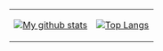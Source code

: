 
<table>
<tr>
<td>

[![My github stats](https://github-readme-stats.vercel.app/api?username=Maxwiny&show_icons=true&include_all_commits=true&hide=issues,contribs&custom_title=My%20GitHub%20Stats)]()

</td>
<td>

[![Top Langs](https://github-readme-stats.vercel.app/api/top-langs/?username=Maxwiny&layout=compact&langs_count=4)]()

</td>
</tr>
</table>


